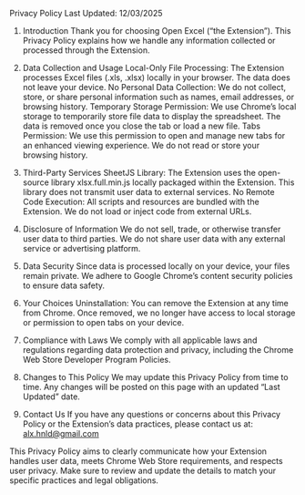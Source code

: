 Privacy Policy
Last Updated: 12/03/2025

1. Introduction
Thank you for choosing Open Excel (“the Extension”). This Privacy Policy explains how we handle any information collected or processed through the Extension.

2. Data Collection and Usage
Local-Only File Processing: The Extension processes Excel files (.xls, .xlsx) locally in your browser. The data does not leave your device.
No Personal Data Collection: We do not collect, store, or share personal information such as names, email addresses, or browsing history.
Temporary Storage Permission: We use Chrome’s local storage to temporarily store file data to display the spreadsheet. The data is removed once you close the tab or load a new file.
Tabs Permission: We use this permission to open and manage new tabs for an enhanced viewing experience. We do not read or store your browsing history.
3. Third-Party Services
SheetJS Library: The Extension uses the open-source library xlsx.full.min.js locally packaged within the Extension. This library does not transmit user data to external services.
No Remote Code Execution: All scripts and resources are bundled with the Extension. We do not load or inject code from external URLs.
4. Disclosure of Information
We do not sell, trade, or otherwise transfer user data to third parties.
We do not share user data with any external service or advertising platform.
5. Data Security
Since data is processed locally on your device, your files remain private.
We adhere to Google Chrome’s content security policies to ensure data safety.
6. Your Choices
Uninstallation: You can remove the Extension at any time from Chrome. Once removed, we no longer have access to local storage or permission to open tabs on your device.
7. Compliance with Laws
We comply with all applicable laws and regulations regarding data protection and privacy, including the Chrome Web Store Developer Program Policies.

8. Changes to This Policy
We may update this Privacy Policy from time to time. Any changes will be posted on this page with an updated “Last Updated” date.

9. Contact Us
If you have any questions or concerns about this Privacy Policy or the Extension’s data practices, please contact us at: alx.hnld@gmail.com

This Privacy Policy aims to clearly communicate how your Extension handles user data, meets Chrome Web Store requirements, and respects user privacy. Make sure to review and update the details to match your specific practices and legal obligations.
